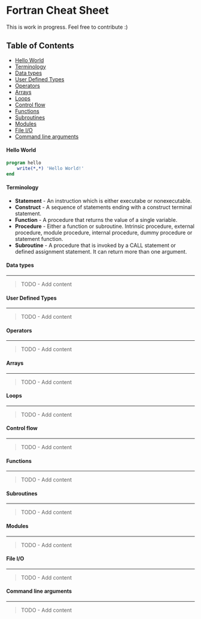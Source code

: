 Fortran Cheat Sheet
===================
This is work in progress. Feel free to contribute :)

## Table of Contents

* [Hello World](#hello-world)
* [Terminology](#terminology)
* [Data types](#data-types)
* [User Defined Types](#user-defined-types)
* [Operators](#operators)
* [Arrays](#arrays)
* [Loops](#loops)
* [Control flow](#control-flow)
* [Functions](#functions)
* [Subroutines](#subroutines)
* [Modules](#modules)
* [File I/O](#file-io)
* [Command line arguments](#command-line-arguments)


#### Hello World
``` fortran
program hello
    write(*,*) 'Hello World!'
end
```
#### Terminology
* **Statement** - An instruction which is either executabe or
nonexecutable.
* **Construct** - A sequence of statements ending with a
construct terminal statement.
* **Function** - A procedure that returns the value of a single
variable.
* **Procedure** - Either a function or subroutine. Intrinsic
procedure, external procedure, module procedure, internal
procedure, dummy procedure or statement function.
* **Subroutine** - A procedure that is invoked by a CALL
statement or defined assignment statement. It can return more
than one argument.


#### Data types
---
> TODO - Add content

#### User Defined Types
---
> TODO - Add content

#### Operators
---
> TODO - Add content

#### Arrays
---
> TODO - Add content

#### Loops
---
> TODO - Add content

#### Control flow
---
> TODO - Add content

#### Functions
---
> TODO - Add content

#### Subroutines
---
> TODO - Add content

#### Modules
---
> TODO - Add content

#### File I/O
---
> TODO - Add content

#### Command line arguments
---
> TODO - Add content